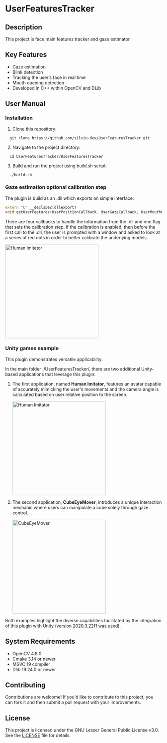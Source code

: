 # UserFeaturesTracker


## Description
This project is face main features tracker and gaze estimator

## Key Features
- Gaze estimation
- Blink detection
- Tracking the user’s face in real time
- Mouth opening detection
- Developed in C++ within OpenCV and DLib

## User Manual

### Installation
1. Clone this repository:
```shell
  git clone https://github.com/silviu-dev/UserFeaturesTracker.git
```
2. Navigate to the project directory: 
```shell
  cd UserFeaturesTracker/UserFeaturesTracker
```
3. Build and run the project using build.sh script:
```shell
  ./build.sh
```

### Gaze estimation optional calibration step

The plugin is build as an .dll which exports an simple interface:
```cpp
extern "C" __declspec(dllexport)
void getUserFeatures(UserPositionCallback, UserGazeCallback, UserMouthCallback, UserBlinkCallback, bool needCalibration);
```
There are four callbacks to handle the information from the .dll and one flag that sets the calibration step. 
If the calibration is enabled, then before the first call to the .dll, the user is prompted with a window and asked to look at a series of red dots in order to better calibrate the underlying models.
  
   <img src="https://github.com/silviu-dev/UserFeaturesTracker/assets/56478018/98208d77-bacf-4040-be9a-3c9d5108cc37" alt="Human Imitator" width="300">

### Unity games example
This plugin demonstrates versatile applicability.

In the main folder ./UserFeaturesTracker/, there are two additional Unity-based applications that leverage this plugin:

1. The first application, named **Human Imitator**, features an avatar capable of accurately mimicking the user's movements and the camera angle is calculated based on user relative position to the screen.
  
   <img src="https://github.com/silviu-dev/UserFeaturesTracker/assets/56478018/810ac40e-fd31-4a16-b6b9-7d9494117154" alt="Human Imitator" width="300">

2. The second application, **CubeEyeMover**, introduces a unique interaction mechanic where users can manipulate a cube solely through gaze control.

   <img src="https://github.com/silviu-dev/UserFeaturesTracker/assets/56478018/3794eb39-ef70-4bab-920f-3e2154ff3f53" alt="CubeEyeMover" width="300">

Both examples highlight the diverse capabilities facilitated by the integration of this plugin with Unity (version 2020.3.22f1 was used).

## System Requirements
- OpenCV 4.8.0
- Cmake 3.14 or newer
- MSVC 19 compiler
- Dlib 19.24.0 or newer

## Contributing
Contributions are welcome! If you'd like to contribute to this project, you can fork it and then submit a pull request with your improvements.


## License
This project is licensed under the GNU Lesser General Public License v3.0. See the [LICENSE](LICENSE) file for details.
